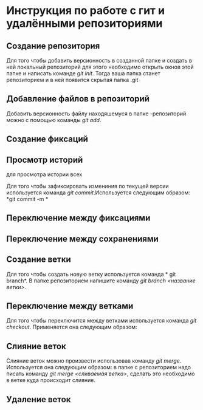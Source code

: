 # Инструкция по работе с гит и удалёнными репозиториями

## Создание репозитория
Для того чтобы добавить версионность в созданной папке и создать в ней локальный репозиторий для этого необходимо открыть окнов этой папке и написать команде *git init*. Тогда ваша папка станет репозиторием и в ней появится скрытая папка .git


## Добавление файлов в репозиторий
Добавить версионность файлу находяшемуся в папке -репозиторий можно с помощью команды *git add*. 


## Создание фиксаций



## Просмотр историй
для просмотра истории всех 

Для того чтобы зафиксировать измениния по текущей версии используется команда *git commit*.Используется следующим образом: *git commit -m *
## Переключение между фиксациями


## Переключение между сохранениями 



## Создание ветки
Для того чтобы создать новую ветку используется команда * git branch*. В папке репозиторием напишите команду *git branch <название ветки>*.

## Переключение между ветками
Для того чтобы переключится между ветками используется команда *git checkout*. Применяется она следующим образом:

## Слияние веток
Слияние веток можно произвести использовав команду *git merge*. Используется она следующим образом: в папке с репозиторием надо писать команду *git merge <сливаемая ветка>*, сделать это необходимо в ветке куда происходит слияние. 

## Удаление веток
